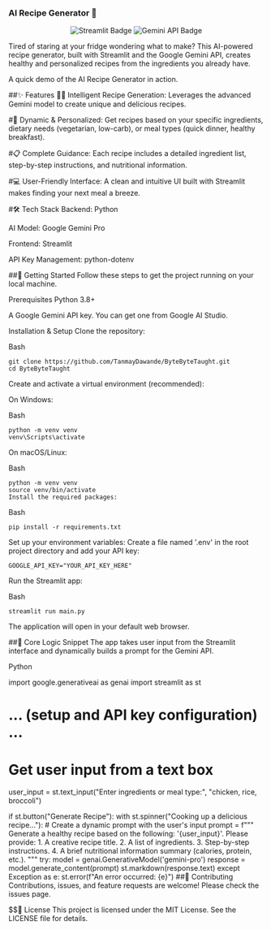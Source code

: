 ### AI Recipe Generator 🍳
<p align="center">
<img src="https://img.shields.io/badge/Streamlit-FF4B4B?style=for-the-badge&logo=streamlit&logoColor=white" alt="Streamlit Badge">
<img src="https://img.shields.io/badge/Google_Gemini-3F83F8?style=for-the-badge&logo=google&logoColor=white" alt="Gemini API Badge">
</p>

Tired of staring at your fridge wondering what to make? This AI-powered recipe generator, built with Streamlit and the Google Gemini API, creates healthy and personalized recipes from the ingredients you already have.

A quick demo of the AI Recipe Generator in action.

##✨ Features
👨‍🍳 Intelligent Recipe Generation: Leverages the advanced Gemini model to create unique and delicious recipes.

#🥗 Dynamic & Personalized: Get recipes based on your specific ingredients, dietary needs (vegetarian, low-carb), or meal types (quick dinner, healthy breakfast).

#📋 Complete Guidance: Each recipe includes a detailed ingredient list, step-by-step instructions, and nutritional information.

#💻 User-Friendly Interface: A clean and intuitive UI built with Streamlit makes finding your next meal a breeze.

#🛠️ Tech Stack
Backend: Python

AI Model: Google Gemini Pro

Frontend: Streamlit

API Key Management: python-dotenv

##🚀 Getting Started
Follow these steps to get the project running on your local machine.

Prerequisites
Python 3.8+

A Google Gemini API key. You can get one from Google AI Studio.

Installation & Setup
Clone the repository:

Bash
```
git clone https://github.com/TanmayDawande/ByteByteTaught.git
cd ByteByteTaught
```
Create and activate a virtual environment (recommended):

On Windows:

Bash
```
python -m venv venv
venv\Scripts\activate
```
On macOS/Linux:

Bash
```
python -m venv venv
source venv/bin/activate
Install the required packages:
```
Bash
```
pip install -r requirements.txt
```
Set up your environment variables:
Create a file named '.env' in the root project directory and add your API key:
```
GOOGLE_API_KEY="YOUR_API_KEY_HERE"
```
Run the Streamlit app:

Bash
```
streamlit run main.py
```
The application will open in your default web browser.

##📄 Core Logic Snippet
The app takes user input from the Streamlit interface and dynamically builds a prompt for the Gemini API.

Python

import google.generativeai as genai
import streamlit as st

# ... (setup and API key configuration) ...

# Get user input from a text box
user_input = st.text_input("Enter ingredients or meal type:", "chicken, rice, broccoli")

if st.button("Generate Recipe"):
    with st.spinner("Cooking up a delicious recipe..."):
        # Create a dynamic prompt with the user's input
        prompt = f"""
        Generate a healthy recipe based on the following: '{user_input}'.
        Please provide:
        1. A creative recipe title.
        2. A list of ingredients.
        3. Step-by-step instructions.
        4. A brief nutritional information summary (calories, protein, etc.).
        """
        try:
            model = genai.GenerativeModel('gemini-pro')
            response = model.generate_content(prompt)
            st.markdown(response.text)
        except Exception as e:
            st.error(f"An error occurred: {e}")
##🤝 Contributing
Contributions, issues, and feature requests are welcome! Please check the issues page.

$$📝 License
This project is licensed under the MIT License. See the LICENSE file for details.
